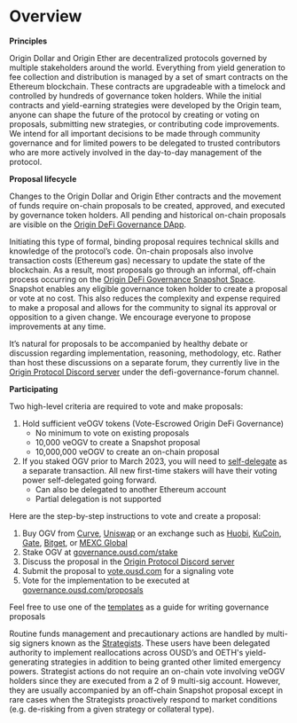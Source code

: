 # Overview

**Principles**

Origin Dollar and Origin Ether are decentralized protocols governed by multiple stakeholders around the world. Everything from yield generation to fee collection and distribution is managed by a set of smart contracts on the Ethereum blockchain. These contracts are upgradeable with a timelock and controlled by hundreds of governance token holders. While the initial contracts and yield-earning strategies were developed by the Origin team, anyone can shape the future of the protocol by creating or voting on proposals, submitting new strategies, or contributing code improvements. We intend for all important decisions to be made through community governance and for limited powers to be delegated to trusted contributors who are more actively involved in the day-to-day management of the protocol.

**Proposal lifecycle**

Changes to the Origin Dollar and Origin Ether contracts and the movement of funds require on-chain proposals to be created, approved, and executed by governance token holders. All pending and historical on-chain proposals are visible on the [Origin DeFi Governance DApp](https://governance.ousd.com).

Initiating this type of formal, binding proposal requires technical skills and knowledge of the protocol’s code. On-chain proposals also involve transaction costs (Ethereum gas) necessary to update the state of the blockchain. As a result, most proposals go through an informal, off-chain process occurring on the [Origin DeFi Governance Snapshot Space](https://vote.ousd.com). Snapshot enables any eligible governance token holder to create a proposal or vote at no cost. This also reduces the complexity and expense required to make a proposal and allows for the community to signal its approval or opposition to a given change. We encourage everyone to propose improvements at any time.

It’s natural for proposals to be accompanied by healthy debate or discussion regarding implementation, reasoning, methodology, etc. Rather than host these discussions on a separate forum, they currently live in the [Origin Protocol Discord server](https://originprotocol.com/discord) under the defi-governance-forum channel.

**Participating**

Two high-level criteria are required to vote and make proposals:

1. Hold sufficient veOGV tokens (Vote-Escrowed Origin DeFi Governance)
   * No minimum to vote on existing proposals
   * 10,000 veOGV to create a Snapshot proposal
   * 10,000,000 veOGV to create an on-chain proposal
2. If you staked OGV prior to March 2023, you will need to [self-delegate](https://governance.ousd.com/register-vote) as a separate transaction. All new first-time stakers will have their voting power self-delegated going forward.
   * Can also be delegated to another Ethereum account
   * Partial delegation is not supported

Here are the step-by-step instructions to vote and create a proposal:

1. Buy OGV from [Curve](https://curve.fi/#/ethereum/pools/factory-crypto-205/swap), [Uniswap](https://app.uniswap.org/#/swap?outputCurrency=0x9c354503C38481a7A7a51629142963F98eCC12D0\&chain=mainnet) or an exchange such as [Huobi](https://www.huobi.com/en-in/exchange/ogv\_usdt), [KuCoin](https://www.kucoin.com/trade/OGV-USDT), [Gate](https://gate.io/trade/OGV\_USDT), [Bitget](https://www.bitget.com/en/spot/OGVUSDT\_SPBL), or [MEXC Global](https://www.mexc.com/exchange/OGV\_USDT?inviteCode=1498J)
2. Stake OGV at [governance.ousd.com/stake](https://governance.ousd.com/stake)
3. Discuss the proposal in the [Origin Protocol Discord server](https://originprotocol.com/discord)
4. Submit the proposal to [vote.ousd.com](https://vote.ousd.com) for a signaling vote
5. Vote for the implementation to be executed at [governance.ousd.com/proposals](http://governance.ousd.com/proposals)

Feel free to use one of the [templates](../guides/governance-templates/) as a guide for writing governance proposals

Routine funds management and precautionary actions are handled by multi-sig signers known as the [Strategists](https://docs.ousd.com/governance/admin-privileges#strategist). These users have been delegated authority to implement reallocations across OUSD’s and OETH's yield-generating strategies in addition to being granted other limited emergency powers. Strategist actions do not require an on-chain vote involving veOGV holders since they are executed from a 2 of 9 multi-sig account. However, they are usually accompanied by an off-chain Snapshot proposal except in rare cases when the Strategists proactively respond to market conditions (e.g. de-risking from a given strategy or collateral type).
